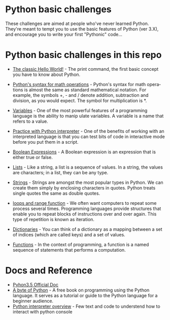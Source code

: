 # Python basic challenges

These challenges are aimed at people who've never learned Python.  
They're meant to tempt you to use the basic features of Python (ver 3.X), 
and encourage you to write your first "Pythonic" code...


# Python basic challenges in this repo

- [The classic Hello World!](https://github.com/ernestoarbitrio/python-conference-beginners-day/blob/master/challenges/basic/hello_world.py) - The print command, the first basic concept you have to know about Python.

- [Python's syntax for math operations](https://github.com/ernestoarbitrio/python-conference-beginners-day/blob/master/challenges/basic/math_operations.py)  - Python's syntax for math opera­tions is almost the same as standard mathematical notation. For example, the symbols +, - and / denote addition, subtraction and division, as you would expect. The symbol for multiplication is *.

- [Variables](variables.py) - One of the most powerful features of a programming language is the ability to manip­ ulate variables. A variable is a name that refers to a value.

- [Practice with Python interpreter](https://github.com/ernestoarbitrio/python-conference-beginners-day/blob/master/challenges/basic/python_interpreter.md) - One of the benefits of working with an interpreted language is that you can test bits of code in interactive mode before you put them in a script.

- [Boolean Expressions](https://github.com/ernestoarbitrio/python-conference-beginners-day/blob/master/challenges/basic/boolean_expressions.py) - A Boolean expression is an expression that is either true or false.

- [Lists](https://github.com/ernestoarbitrio/python-conference-beginners-day/blob/master/challenges/basic/lists.py) - Like a string, a list is a sequence of values. In a string, the values are characters; in a list, they can be any type.

- [Strings](https://github.com/ernestoarbitrio/python-conference-beginners-day/blob/master/challenges/basic/string_operations.py) - Strings are amongst the most popular types in Python. We can create them simply by enclosing characters in quotes. Python treats single quotes the same as double quotes.

- [loops and range function](https://github.com/ernestoarbitrio/python-conference-beginners-day/blob/master/challenges/basic/forloop_range.py) - We often want computers to repeat some process several times. Programming languages provide structures that enable you to repeat blocks of instructions over and over again. This type of repetition is known as iteration.

- [Dictionaries](https://github.com/ernestoarbitrio/python-conference-beginners-day/blob/master/challenges/basic/dictionaries.py) - You can think of a dictionary as a mapping between a set of indices (which are called keys) and a set  of values.

- [Functions](https://github.com/ernestoarbitrio/python-conference-beginners-day/blob/master/challenges/basic/functions.py) - In the context of programming, a function is a named sequence of statements that performs a computation.


# Docs and Reference
- [Pyhon3.5 Official Doc](https://docs.python.org/3.5/)
- [A byte of Python](https://python.swaroopch.com/) - A free book on programming using the Python language. It serves as a tutorial or guide to the Python language for a beginner audience.
- [Python interpreter overview](https://opentechschool.github.io/python-beginners/en/getting_started.html) - Few text and code to understend how to interact with python console

